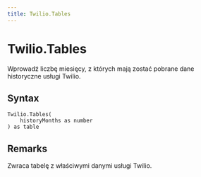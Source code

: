 ```yaml
---
title: Twilio.Tables
---
```


# Twilio.Tables


Wprowadź liczbę miesięcy, z których mają zostać pobrane dane historyczne usługi Twilio.


## Syntax

```powerquery
Twilio.Tables(
    historyMonths as number
) as table
```


## Remarks

Zwraca tabelę z właściwymi danymi usługi Twilio.


